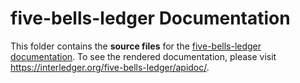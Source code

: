 # five-bells-ledger Documentation

This folder contains the **source files** for the [five-bells-ledger documentation](https://interledger.org/five-bells-ledger/apidoc/). To see the rendered documentation, please visit https://interledger.org/five-bells-ledger/apidoc/.
